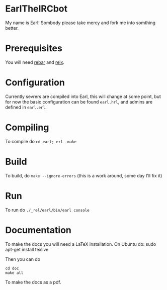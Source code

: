 EarlTheIRCbot
=============

My name is Earl! Sombody please take mercy and fork me into somthing better. 

# Prerequisites

You will need [rebar](https://github.com/rebar/rebar) and [relx](https://github.com/erlware/relx).

# Configuration
Currently sevrers are compiled into Earl, this will change at some point, but for now the basic 
configuration can be found `earl.hrl`, and admins are defined in `earl.erl`. 

# Compiling
To compile do `cd earl; erl -make`

# Build
To build, do `make --ignore-errors` (this is a work around, some day I'll fix it)

# Run
To run do `./_rel/earl/bin/earl console`

# Documentation

To make the docs you will need a LaTeX installation. On Ubuntu do:
    sudo apt-get install texlive

Then you can do

```shell
cd doc
make all
```

To make the docs as a pdf.

